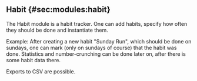 ## Habit {#sec:modules:habit}

The Habit module is a habit tracker. One can add habits, specify how often they should be done and instantiate them.

Example: After creating a new habit "Sunday Run", which should be done on sundays, one can mark (only on sundays of course) that the habit was done. Statistics and number-crunching can be done later on, after there is some habit data there.

Exports to CSV are possible.

